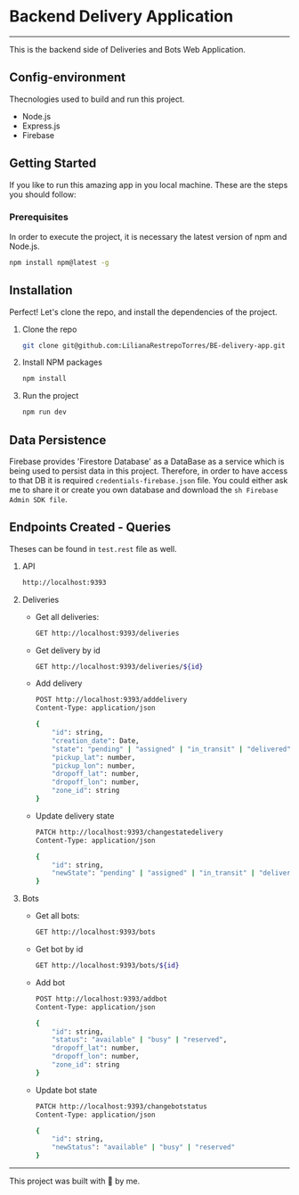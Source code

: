 # Backend Delivery Application
---
This is the backend side of Deliveries and Bots Web Application.

## Config-environment
Thecnologies used to build and run this project.

- Node.js
- Express.js
- Firebase

## Getting Started

If you like to run this amazing app in you local machine. These are the steps you should follow:
### Prerequisites
In order to execute the project, it is necessary the latest version of npm and Node.js.

```sh
npm install npm@latest -g
```

## Installation
Perfect! Let's clone the repo, and install the dependencies of the project.

1. Clone the repo
    ```sh
    git clone git@github.com:LilianaRestrepoTorres/BE-delivery-app.git
    ```
2. Install NPM packages
    ```sh
    npm install 
    ```
3. Run the project
    ```sh
    npm run dev
    ```


## Data Persistence
Firebase provides 'Firestore Database' as a DataBase as a service which is being used to persist data in this project.
Therefore, in order to have access to that DB it is required ```credentials-firebase.json``` file.
You could either ask me to share it or create you own database and download the ```sh Firebase Admin SDK file```.


## Endpoints Created - Queries
Theses can be found in ```test.rest``` file as well. 
1. API 
    ```sh
    http://localhost:9393
    ```
2. Deliveries
   * Get all deliveries:
        ```sh
        GET http://localhost:9393/deliveries
        ```
   * Get delivery by id
        ```sh
        GET http://localhost:9393/deliveries/${id}
        ```
    * Add delivery
        ```sh
        POST http://localhost:9393/adddelivery
        Content-Type: application/json

        {
            "id": string,
            "creation_date": Date,
            "state": "pending" | "assigned" | "in_transit" | "delivered",
            "pickup_lat": number,
            "pickup_lon": number,
            "dropoff_lat": number,
            "dropoff_lon": number,
            "zone_id": string
        }
        ```
    * Update delivery state
        ```sh
        PATCH http://localhost:9393/changestatedelivery
        Content-Type: application/json

        {
            "id": string,
            "newState": "pending" | "assigned" | "in_transit" | "delivered"
        }
        ```
        
   
3. Bots
   * Get all bots:
        ```sh
        GET http://localhost:9393/bots
        ```
   * Get bot by id
        ```sh
        GET http://localhost:9393/bots/${id}
        ```
    * Add bot
        ```sh
        POST http://localhost:9393/addbot
        Content-Type: application/json

        {
            "id": string,
            "status": "available" | "busy" | "reserved",
            "dropoff_lat": number,
            "dropoff_lon": number,
            "zone_id": string
        }
        ```
    * Update bot state
        ```sh
        PATCH http://localhost:9393/changebotstatus
        Content-Type: application/json

        {
            "id": string,
            "newStatus": "available" | "busy" | "reserved"
        }
        ```
 
---
 This project was built with 💚 by me.
